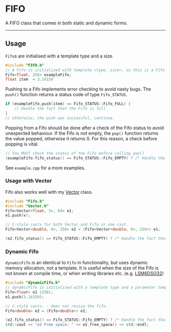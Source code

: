 # FIFO
A FIFO class that comes in both static and dynamic forms.

--- 

## Usage 
`Fifo`s are initialised with a template type and a size.
```cpp
#include "FIFO.h"
// A Fifo is initialized with template <type, size>, so this is a Fifo of 256 floats.
Fifo<float, 256> exampleFifo;
float item  = 3.14159
```

Pushing to a Fifo implements error checking to avoid nasty bugs.
The `push()` function returns a status code of type `Fifo_STATUS`.
```cpp
if (exampleFifo.push(item) == Fifo_STATUS::Fifo_FULL) {
    // Handle the fact that the Fifo is full
}
// otherwise, the push was successful, continue.
```

Popping from a Fifo should be done after a check of the Fifo status to avoid unexpected behaviour.
If the Fifo is not empty, the `pop()` function returns the value popped, otherwise it returns 0. 
For this reason, a check before popping is vital.
```cpp
// You MUST check the status of the Fifo before calling pop()
(exampleFifo.fifo_status() == Fifo_STATUS::Fifo_EMPTY) ? /* Handle the fact that it's empty. */ : exampleFifo.pop();
```

See `example.cpp` for a more examples.


### Usage with Vector
Fifo also works well with my [Vector](https://github.com/robosam2003/Vector) class.
```cpp
#include "Fifo.h"
#include "Vector.h"
Fifo<Vector<float, 3>, 64> e1;
e1.push(v);

// C-style casts for both Vector and Fifo in one cast.
Fifo<Vector<double, 6>, 256> e2 = (Fifo<Vector<double, 6>, 256>) e1;

(e2.fifo_status() == Fifo_STATUS::Fifo_EMPTY) ? /* Handle the fact that it's empty. */ : e2.pop();
```

### Dynamic Fifo
`dynamicFifo` is an identical to `Fifo` in functionality, but uses dynamic memory allocation, not a template.
It is useful when the size of the Fifo is not known at compile time, or when writing libraries etc. (e.g. [LSM6DSO32](https://github.com/TeamSunride/Arduino-LSM6DSO32))

```cpp
#include "dynamicFifo.h"
// dynamicFifo is initialised with a template type and a parameter template
Fifo<float> e1 (256);
e1.push(3.14159);

// C-style casts. - does not resize the fifo.
Fifo<double> e2 = (Fifo<double>) e1;

(e2.fifo_status() == Fifo_STATUS::Fifo_EMPTY) ? /* Handle the fact that it's empty. */ : e2.pop();
std::cout << "e2 Free space: " << e2.free_space() << std::endl;
```

